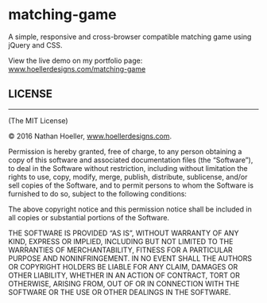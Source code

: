 # matching-game
A simple, responsive and cross-browser compatible matching game using jQuery and CSS.

View the live demo on my portfolio page: <a href="http://hoellerdesigns.com/projects/matching-game/" target="_blank" title="Matching Game Demo"> www.hoellerdesigns.com/matching-game</a>


<h2>LICENSE</h2>

<hr>

(The MIT License)

© 2016 Nathan Hoeller, www.hoellerdesigns.com.

Permission is hereby granted, free of charge, to any person obtaining a copy of this software and associated documentation files (the “Software”), to deal in the Software without restriction, including without limitation the rights to use, copy, modify, merge, publish, distribute, sublicense, and/or sell copies of the Software, and to permit persons to whom the Software is furnished to do so, subject to the following conditions:

The above copyright notice and this permission notice shall be included in all copies or substantial portions of the Software.

THE SOFTWARE IS PROVIDED “AS IS”, WITHOUT WARRANTY OF ANY KIND, EXPRESS OR IMPLIED, INCLUDING BUT NOT LIMITED TO THE WARRANTIES OF MERCHANTABILITY, FITNESS FOR A PARTICULAR PURPOSE AND NONINFRINGEMENT. IN NO EVENT SHALL THE AUTHORS OR COPYRIGHT HOLDERS BE LIABLE FOR ANY CLAIM, DAMAGES OR OTHER LIABILITY, WHETHER IN AN ACTION OF CONTRACT, TORT OR OTHERWISE, ARISING FROM, OUT OF OR IN CONNECTION WITH THE SOFTWARE OR THE USE OR OTHER DEALINGS IN THE SOFTWARE.
